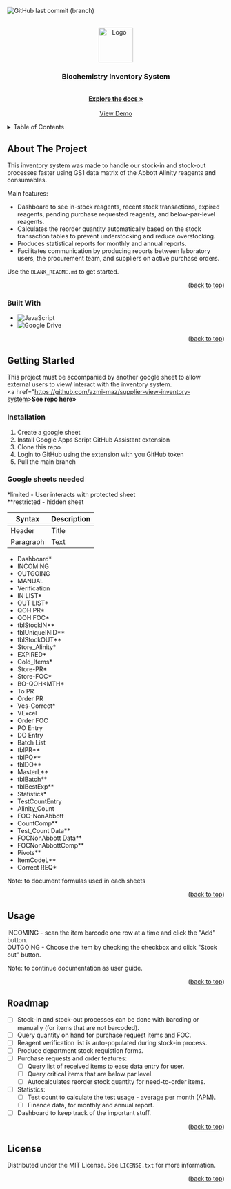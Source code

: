 <a name="readme-top"></a>
![GitHub last commit (branch)](https://img.shields.io/github/last-commit/azmi-maz/inventory-system-for-biochem/main)

<!-- PROJECT LOGO -->
<br />
<div align="center">
  <a href="https://github.com/azmi-maz/inventory-system-for-biochem">
    <img src="https://user-images.githubusercontent.com/87229604/208306950-c85c5315-9ebf-4991-9ff7-fe0b83cad68a.gif" alt="Logo" width="80" height="80">
  </a>

<h3 align="center">Biochemistry Inventory System</h3>

  <p align="center">
    <br />
    <a href="https://github.com/azmi-maz/inventory-system-for-biochem"><strong>Explore the docs »</strong></a>
    <br />
    <br />
    <a href="https://docs.google.com/spreadsheets/d/1DA_8fUuL4t9OM61inJ-E4ElOMapTTt7QdZHvUHDeBkk/edit?usp=share_link">View Demo</a>
  </p>
</div>


<!-- TABLE OF CONTENTS -->
<details>
  <summary>Table of Contents</summary>
  <ol>
    <li>
      <a href="#about-the-project">About The Project</a>
      <ul>
        <li><a href="#built-with">Built With</a></li>
      </ul>
    </li>
    <li>
      <a href="#getting-started">Getting Started</a>
      <ul>
        <li><a href="#installation">Installation</a></li>
        <li><a href="#google-sheets-needed">Google sheets needed/a></li>
      </ul>
    </li>
    <li><a href="#usage">Usage</a></li>
    <li><a href="#roadmap">Roadmap</a></li>
    <li><a href="#license">License</a></li>
  </ol>
</details>



<!-- ABOUT THE PROJECT -->
## About The Project

This inventory system was made to handle our stock-in and stock-out processes faster using GS1 data matrix of the Abbott Alinity reagents and consumables.

Main features:
* Dashboard to see in-stock reagents, recent stock transactions, expired reagents, pending purchase requested reagents, and below-par-level reagents.
* Calculates the reorder quantity automatically based on the stock transaction tables to prevent understocking and reduce overstocking.
* Produces statistical reports for monthly and annual reports.
* Facilitates communication by producing reports between laboratory users, the procurement team, and suppliers on active purchase orders.


Use the `BLANK_README.md` to get started.

<p align="right">(<a href="#readme-top">back to top</a>)</p>



### Built With

* ![JavaScript](https://img.shields.io/badge/javascript-%23323330.svg?style=for-the-badge&logo=javascript&logoColor=%23F7DF1E)
* ![Google Drive](https://img.shields.io/badge/Google%20Drive-4285F4?style=for-the-badge&logo=googledrive&logoColor=white)

<p align="right">(<a href="#readme-top">back to top</a>)</p>



<!-- GETTING STARTED -->
## Getting Started

This project must be accompanied by another google sheet to allow external users to view/ interact with the inventory system.
<br />
<a href="https://github.com/azmi-maz/supplier-view-inventory-system><strong>See repo here»</strong></a>

### Installation

1. Create a google sheet
2. Install Google Apps Script GitHub Assistant extension
3. Clone this repo
4. Login to GitHub using the extension with you GitHub token
5. Pull the main branch

### Google sheets needed

*limited - User interacts with protected sheet
<br />
**restricted - hidden sheet

| Syntax | Description |
| ----------- | ----------- |
| Header | Title |
| Paragraph | Text |

* Dashboard*
* INCOMING
* OUTGOING
* MANUAL
* Verification
* IN LIST*
* OUT LIST*
* QOH PR*
* QOH FOC*
* tblStockIN**
* tblUniqueINID**
* tblStockOUT**
* Store_Alinity*
* EXPIRED*
* Cold_Items*
* Store-PR*
* Store-FOC*
* BO-QOH<MTH*
* To PR
* Order PR
* Ves-Correct*
* VExcel
* Order FOC
* PO Entry
* DO Entry
* Batch List
* tblPR**
* tblPO**
* tblDO**
* MasterL**
* tblBatch**
* tblBestExp**
* Statistics*
* TestCountEntry
* Alinity_Count
* FOC-NonAbbott
* CountComp**
* Test_Count Data**
* FOCNonAbbott Data**
* FOCNonAbbottComp**
* Pivots**
* ItemCodeL**
* Correct REQ*

Note: to document formulas used in each sheets


<p align="right">(<a href="#readme-top">back to top</a>)</p>



<!-- USAGE EXAMPLES -->
## Usage

INCOMING - scan the item barcode one row at a time and click the "Add" button.
<br />
OUTGOING - Choose the item by checking the checkbox and click "Stock out" button.

Note: to continue documentation as user guide.

<p align="right">(<a href="#readme-top">back to top</a>)</p>



<!-- ROADMAP -->
## Roadmap

- [ ] Stock-in and stock-out processes can be done with barcding or manually (for items that are not barcoded).
- [ ] Query quantity on hand for purchase request items and FOC.
- [ ] Reagent verification list is auto-populated during stock-in process.
- [ ] Produce department stock requistion forms.
- [ ] Purchase requests and order features:
    - [ ] Query list of received items to ease data entry for user.
    - [ ] Query critical items that are below par level.
    - [ ] Autocalculates reorder stock quantity for need-to-order items.
- [ ] Statistics:
    - [ ] Test count to calculate the test usage - average per month (APM).
    - [ ] Finance data, for monthly and annual report.
- [ ] Dashboard to keep track of the important stuff.

<!-- See the [open issues](https://github.com/azmi-maz/inventory-system-for-biochem/issues) for a full list of proposed features (and known issues). -->

<p align="right">(<a href="#readme-top">back to top</a>)</p>




<!-- LICENSE -->
## License

Distributed under the MIT License. See `LICENSE.txt` for more information.

<p align="right">(<a href="#readme-top">back to top</a>)</p>

